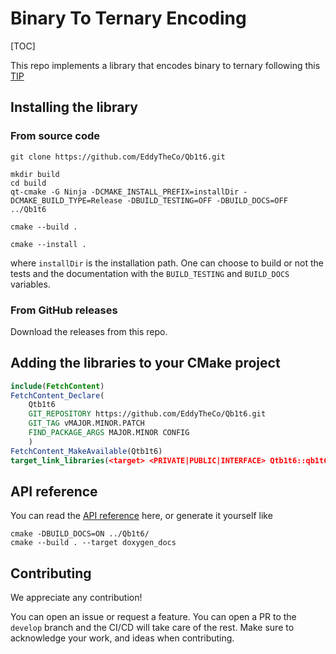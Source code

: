 
# Binary To Ternary Encoding


[TOC]

This repo implements a library that encodes binary to ternary following this [TIP](https://github.com/iotaledger/tips/blob/main/tips/TIP-0005/tip-0005.md)

## Installing the library 

### From source code
```
git clone https://github.com/EddyTheCo/Qb1t6.git 

mkdir build
cd build
qt-cmake -G Ninja -DCMAKE_INSTALL_PREFIX=installDir -DCMAKE_BUILD_TYPE=Release -DBUILD_TESTING=OFF -DBUILD_DOCS=OFF  ../Qb1t6

cmake --build . 

cmake --install . 
```
where `installDir` is the installation path.
One can choose to build or not the tests and the documentation with the `BUILD_TESTING` and `BUILD_DOCS` variables.

### From GitHub releases
Download the releases from this repo. 

## Adding the libraries to your CMake project 

```CMake
include(FetchContent)
FetchContent_Declare(
	Qtb1t6	
	GIT_REPOSITORY https://github.com/EddyTheCo/Qb1t6.git
	GIT_TAG vMAJOR.MINOR.PATCH 
	FIND_PACKAGE_ARGS MAJOR.MINOR CONFIG  
	)
FetchContent_MakeAvailable(Qtb1t6)
target_link_libraries(<target> <PRIVATE|PUBLIC|INTERFACE> Qtb1t6::qb1t6)
```

## API reference

You can read the [API reference](https://eddytheco.github.io/Qb1t6/) here, or generate it yourself like
```
cmake -DBUILD_DOCS=ON ../Qb1t6/
cmake --build . --target doxygen_docs
```

## Contributing

We appreciate any contribution!


You can open an issue or request a feature.
You can open a PR to the `develop` branch and the CI/CD will take care of the rest.
Make sure to acknowledge your work, and ideas when contributing.

